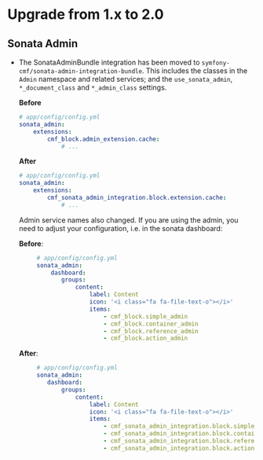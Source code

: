 # Upgrade from 1.x to 2.0

## Sonata Admin

 * The SonataAdminBundle integration has been moved to
   `symfony-cmf/sonata-admin-integration-bundle`. This includes the classes in
   the `Admin` namespace and related services; and the `use_sonata_admin`,
   `*_document_class` and `*_admin_class` settings.

   **Before**
   ```yaml
   # app/config/config.yml
   sonata_admin:
       extensions:
           cmf_block.admin_extension.cache:
               # ...
   ```

   **After**
   ```yaml
   # app/config/config.yml
   sonata_admin:
       extensions:
           cmf_sonata_admin_integration.block.extension.cache:
               # ...
   ```

   Admin service names also changed. If you are using the admin,
   you need to adjust your configuration, i.e. in the sonata dashboard:
   
   **Before**:
   
   ```yaml
        # app/config/config.yml
        sonata_admin:
            dashboard:
               groups:
                   content:
                       label: Content
                       icon: '<i class="fa fa-file-text-o"></i>'
                       items:
                           - cmf_block.simple_admin
                           - cmf_block.container_admin
                           - cmf_block.reference_admin
                           - cmf_block.action_admin
   ```

   **After**:
       
   ```yaml
        # app/config/config.yml
        sonata_admin:
           dashboard:
               groups:
                   content:
                       label: Content
                       icon: '<i class="fa fa-file-text-o"></i>'
                       items:
                           - cmf_sonata_admin_integration.block.simple_admin
                           - cmf_sonata_admin_integration.block.container_admin
                           - cmf_sonata_admin_integration.block.reference_admin
                           - cmf_sonata_admin_integration.block.action_admin
   ```
